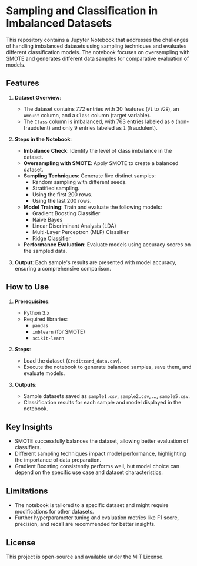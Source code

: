 # Sampling and Classification in Imbalanced Datasets

This repository contains a Jupyter Notebook that addresses the challenges of handling imbalanced datasets using sampling techniques and evaluates different classification models. The notebook focuses on oversampling with SMOTE and generates different data samples for comparative evaluation of models.

## Features

1. **Dataset Overview**: 
   - The dataset contains 772 entries with 30 features (`V1` to `V28`), an `Amount` column, and a `Class` column (target variable).
   - The `Class` column is imbalanced, with 763 entries labeled as `0` (non-fraudulent) and only 9 entries labeled as `1` (fraudulent).

2. **Steps in the Notebook**:
   - **Imbalance Check**: Identify the level of class imbalance in the dataset.
   - **Oversampling with SMOTE**: Apply SMOTE to create a balanced dataset.
   - **Sampling Techniques**: Generate five distinct samples:
     - Random sampling with different seeds.
     - Stratified sampling.
     - Using the first 200 rows.
     - Using the last 200 rows.
   - **Model Training**: Train and evaluate the following models:
     - Gradient Boosting Classifier
     - Naive Bayes
     - Linear Discriminant Analysis (LDA)
     - Multi-Layer Perceptron (MLP) Classifier
     - Ridge Classifier
   - **Performance Evaluation**: Evaluate models using accuracy scores on the sampled data.

3. **Output**: Each sample's results are presented with model accuracy, ensuring a comprehensive comparison.

## How to Use

1. **Prerequisites**:
   - Python 3.x
   - Required libraries:
     - `pandas`
     - `imblearn` (for SMOTE)
     - `scikit-learn`

2. **Steps**:
   - Load the dataset (`Creditcard_data.csv`).
   - Execute the notebook to generate balanced samples, save them, and evaluate models.

3. **Outputs**:
   - Sample datasets saved as `sample1.csv`, `sample2.csv`, ..., `sample5.csv`.
   - Classification results for each sample and model displayed in the notebook.

## Key Insights

- SMOTE successfully balances the dataset, allowing better evaluation of classifiers.
- Different sampling techniques impact model performance, highlighting the importance of data preparation.
- Gradient Boosting consistently performs well, but model choice can depend on the specific use case and dataset characteristics.

## Limitations

- The notebook is tailored to a specific dataset and might require modifications for other datasets.
- Further hyperparameter tuning and evaluation metrics like F1 score, precision, and recall are recommended for better insights.

## License

This project is open-source and available under the MIT License.
